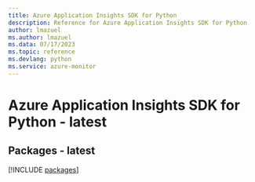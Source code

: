 ```yaml
---
title: Azure Application Insights SDK for Python
description: Reference for Azure Application Insights SDK for Python
author: lmazuel
ms.author: lmazuel
ms.data: 07/17/2023
ms.topic: reference
ms.devlang: python
ms.service: azure-monitor
---
```

# Azure Application Insights SDK for Python - latest
## Packages - latest
[!INCLUDE [packages](application-insights-index.md)]